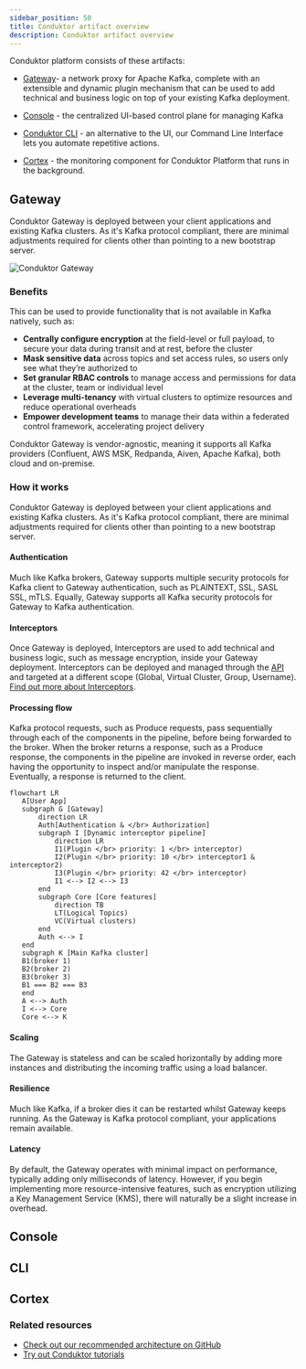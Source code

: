 ```yaml
---
sidebar_position: 50
title: Conduktor artifact overview
description: Conduktor artifact overview
---
```


Conduktor platform consists of these <GlossaryTerm>artifacts</GlossaryTerm>:

- [Gateway](#gateway)- a network proxy for Apache Kafka, complete with an extensible and dynamic plugin mechanism that can be used to add technical and business logic on top of your existing Kafka deployment.

- [Console](#console) - the centralized UI-based control plane for managing Kafka

- [Conduktor CLI](/guides/conduktor-in-production/automate/cli-automation) - an alternative to the UI, our Command Line Interface lets you automate repetitive actions.

- [Cortex](/guides/conduktor-in-production/deploy-artifacts/cortex) - the monitoring component for Conduktor Platform that runs in the background.

## Gateway

Conduktor Gateway is deployed between your client applications and existing Kafka clusters. As it's Kafka protocol compliant, there are minimal adjustments required for clients other than pointing to a new bootstrap server.

![Conduktor Gateway](/guides/gateway-integration.png)

### Benefits

This can be used to provide functionality that is not available in Kafka natively, such as:

- **Centrally configure encryption** at the field-level or full payload, to secure your data during transit and at rest, before the cluster
- **Mask sensitive data** across topics and set access rules, so users only see what they’re authorized to
- **Set granular RBAC controls** to manage access and permissions for data at the cluster, team or individual level 
- **Leverage multi-tenancy** with virtual clusters to optimize resources and reduce operational overheads
- **Empower development teams** to manage their data within a federated control framework, accelerating project delivery

Conduktor Gateway is vendor-agnostic, meaning it supports all Kafka providers (Confluent, AWS MSK, Redpanda, Aiven, Apache Kafka), both cloud and on-premise.

### How it works

Conduktor Gateway is deployed between your client applications and existing Kafka clusters. As it's Kafka protocol compliant, there are minimal adjustments required for clients other than pointing to a new bootstrap server.

#### Authentication

Much like Kafka brokers, Gateway supports multiple security protocols for Kafka client to Gateway authentication, such as PLAINTEXT, SSL, SASL SSL, mTLS. Equally, Gateway supports all Kafka security protocols for Gateway to Kafka authentication.

#### Interceptors

Once Gateway is deployed, <GlossaryTerm>Interceptors</GlossaryTerm> are used to add technical and business logic, such as message encryption, inside your Gateway deployment. Interceptors can be deployed and managed through the [API](https://developers.conduktor.io/?product=gateway) and targeted at a different scope (Global, Virtual Cluster, Group, Username). [Find out more about Interceptors](/guides/conduktor-concepts/interceptors).

#### Processing flow

Kafka protocol requests, such as Produce requests, pass sequentially through each of the components in the pipeline, before being forwarded to the broker. When the broker returns a response, such as a Produce response, the components in the pipeline are invoked in reverse order, each having the opportunity to inspect and/or manipulate the response. Eventually, a response is returned to the client.

 ```mermaid
flowchart LR
    A[User App]
    subgraph G [Gateway]
        direction LR
        Auth[Authentication & </br> Authorization]
        subgraph I [Dynamic interceptor pipeline]
            direction LR
            I1(Plugin </br> priority: 1 </br> interceptor)
            I2(Plugin </br> priority: 10 </br> interceptor1 & interceptor2)
            I3(Plugin </br> priority: 42 </br> interceptor)
            I1 <--> I2 <--> I3
        end
        subgraph Core [Core features]
            direction TB
            LT(Logical Topics)
            VC(Virtual clusters)
        end
        Auth <--> I
    end
    subgraph K [Main Kafka cluster]
    B1(broker 1)
    B2(broker 2)
    B3(broker 3)
    B1 === B2 === B3
    end
    A <--> Auth
    I <--> Core
    Core <--> K
```

#### Scaling

The Gateway is stateless and can be scaled horizontally by adding more instances and distributing the incoming traffic using a load balancer.

#### Resilience

Much like Kafka, if a broker dies it can be restarted whilst Gateway keeps running. As the Gateway is Kafka protocol compliant, your applications remain available.

#### Latency

By default, the Gateway operates with minimal impact on performance, typically adding only milliseconds of latency. However, if you begin implementing more resource-intensive features, such as encryption utilizing a Key Management Service (KMS), there will naturally be a slight increase in overhead.

## Console

## CLI

## Cortex

### Related resources

- [Check out our recommended architecture on GitHub](https://github.com/conduktor/conduktor-reference-architecture)
- [Try out Conduktor tutorials](/guides/tutorials/index)
